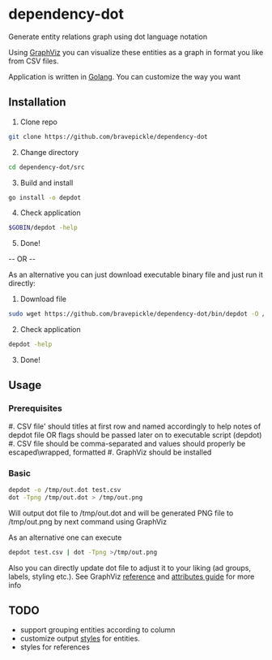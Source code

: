 # dependency-dot
Generate entity relations graph using dot language notation

Using [GraphViz](http://www.graphviz.org/) you can visualize these entities as a graph in format you like from CSV files.

Application is written in [Golang](https://golang.org/). You can customize the way you want

## Installation

1. Clone repo
```bash
git clone https://github.com/bravepickle/dependency-dot
```
2. Change directory
```bash
cd dependency-dot/src
```
3. Build and install
```bash
go install -o depdot
```
4. Check application
```bash
$GOBIN/depdot -help
```
5. Done!

-- OR --

As an alternative you can just download executable binary file and just run it directly:
1. Download file
```bash
sudo wget https://github.com/bravepickle/dependency-dot/bin/depdot -O /usr/local/bin/depdot
```
2. Check application
```bash
depdot -help
```
3. Done!


## Usage
### Prerequisites
#. CSV file' should titles at first row and named accordingly to help notes of depdot file OR flags should be passed later on to executable script (depdot)
#. CSV file should be comma-separated and values should properly be escaped\wrapped, formatted
#. GraphViz should be installed

### Basic
```bash
depdot -o /tmp/out.dot test.csv
dot -Tpng /tmp/out.dot > /tmp/out.png
```
Will output dot file to /tmp/out.dot and will be generated PNG file to /tmp/out.png by next command using GraphViz

As an alternative one can execute
```bash
depdot test.csv | dot -Tpng >/tmp/out.png
```

Also you can directly update dot file to adjust it to your liking (ad groups, labels, styling etc.). See GraphViz [reference](http://www.graphviz.org/pdf/dotguide.pdf) and [attributes guide](http://www.graphviz.org/content/attrs) for more info


## TODO
- support grouping entities according to column
- customize output [styles](http://www.graphviz.org/content/attrs) for entities.
- styles for references

